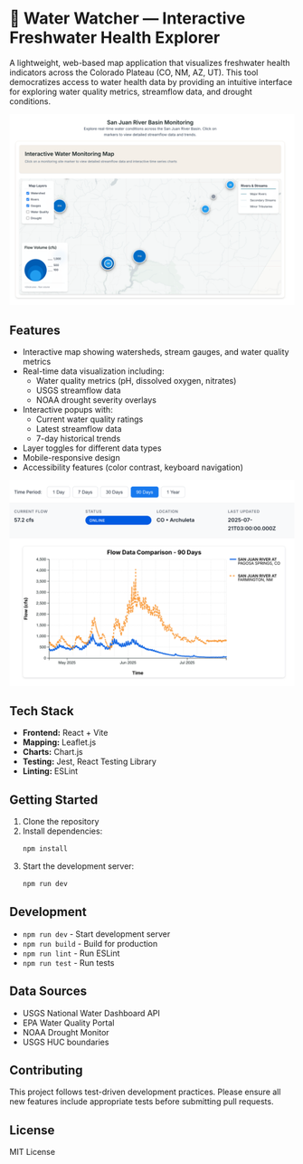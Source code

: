 # 🌊 Water Watcher — Interactive Freshwater Health Explorer

A lightweight, web-based map application that visualizes freshwater health indicators across the Colorado Plateau (CO, NM, AZ, UT). This tool democratizes access to water health data by providing an intuitive interface for exploring water quality metrics, streamflow data, and drought conditions.

![map](images/map.png)

## Features

- Interactive map showing watersheds, stream gauges, and water quality metrics
- Real-time data visualization including:
  - Water quality metrics (pH, dissolved oxygen, nitrates)
  - USGS streamflow data
  - NOAA drought severity overlays
- Interactive popups with:
  - Current water quality ratings
  - Latest streamflow data
  - 7-day historical trends
- Layer toggles for different data types
- Mobile-responsive design
- Accessibility features (color contrast, keyboard navigation)

![map](images/charts.png)

## Tech Stack

- **Frontend:** React + Vite
- **Mapping:** Leaflet.js
- **Charts:** Chart.js
- **Testing:** Jest, React Testing Library
- **Linting:** ESLint

## Getting Started

1. Clone the repository
2. Install dependencies:
   ```bash
   npm install
   ```
3. Start the development server:
   ```bash
   npm run dev
   ```

## Development

- `npm run dev` - Start development server
- `npm run build` - Build for production
- `npm run lint` - Run ESLint
- `npm run test` - Run tests

## Data Sources

- USGS National Water Dashboard API
- EPA Water Quality Portal
- NOAA Drought Monitor
- USGS HUC boundaries

## Contributing

This project follows test-driven development practices. Please ensure all new features include appropriate tests before submitting pull requests.

## License

MIT License
